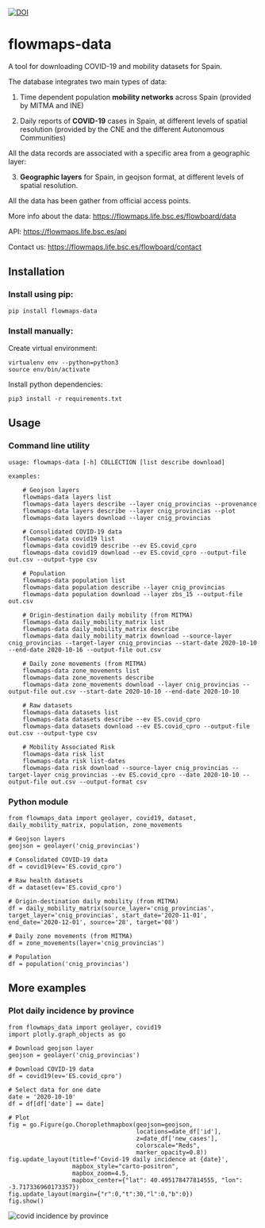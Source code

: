 [![DOI](https://zenodo.org/badge/335702870.svg)](https://zenodo.org/badge/latestdoi/335702870)
# flowmaps-data

A tool for downloading COVID-19 and mobility datasets for Spain. 

The database integrates two main types of data:

1. Time dependent population **mobility networks** across Spain (provided by MITMA and INE)

2. Daily reports of **COVID-19** cases in Spain, at different levels of spatial resolution (provided by the CNE and the different Autonomous Communities)

All the data records are associated with a specific area from a geographic layer:

3. **Geographic layers** for Spain, in geojson format, at different levels of spatial resolution.

All the data has been gather from official access points.

More info about the data: https://flowmaps.life.bsc.es/flowboard/data

API: https://flowmaps.life.bsc.es/api

Contact us: https://flowmaps.life.bsc.es/flowboard/contact


## Installation


### Install using pip:

    pip install flowmaps-data


### Install manually:

Create virtual environment:
	
	virtualenv env --python=python3
	source env/bin/activate


Install python dependencies:

	pip3 install -r requirements.txt



## Usage



### Command line utility

```
usage: flowmaps-data [-h] COLLECTION [list describe download]

examples: 

    # Geojson layers
    flowmaps-data layers list
    flowmaps-data layers describe --layer cnig_provincias --provenance
    flowmaps-data layers describe --layer cnig_provincias --plot
    flowmaps-data layers download --layer cnig_provincias

    # Consolidated COVID-19 data
    flowmaps-data covid19 list
    flowmaps-data covid19 describe --ev ES.covid_cpro
    flowmaps-data covid19 download --ev ES.covid_cpro --output-file out.csv --output-type csv

    # Population
    flowmaps-data population list
    flowmaps-data population describe --layer cnig_provincias
    flowmaps-data population download --layer zbs_15 --output-file out.csv

    # Origin-destination daily mobility (from MITMA)
    flowmaps-data daily_mobility_matrix list
    flowmaps-data daily_mobility_matrix describe
    flowmaps-data daily_mobility_matrix download --source-layer cnig_provincias --target-layer cnig_provincias --start-date 2020-10-10 --end-date 2020-10-16 --output-file out.csv

    # Daily zone movements (from MITMA)
    flowmaps-data zone_movements list
    flowmaps-data zone_movements describe
    flowmaps-data zone_movements download --layer cnig_provincias --output-file out.csv --start-date 2020-10-10 --end-date 2020-10-10

    # Raw datasets
    flowmaps-data datasets list
    flowmaps-data datasets describe --ev ES.covid_cpro
    flowmaps-data datasets download --ev ES.covid_cpro --output-file out.csv --output-type csv

    # Mobility Associated Risk
    flowmaps-data risk list
    flowmaps-data risk list-dates
    flowmaps-data risk download --source-layer cnig_provincias --target-layer cnig_provincias --ev ES.covid_cpro --date 2020-10-10 --output-file out.csv --output-format csv
```



### Python module

```
from flowmaps_data import geolayer, covid19, dataset, daily_mobility_matrix, population, zone_movements

# Geojson layers
geojson = geolayer('cnig_provincias')

# Consolidated COVID-19 data
df = covid19(ev='ES.covid_cpro')

# Raw health datasets
df = dataset(ev='ES.covid_cpro')

# Origin-destination daily mobility (from MITMA)
df = daily_mobility_matrix(source_layer='cnig_provincias', target_layer='cnig_provincias', start_date='2020-11-01', end_date='2020-12-01', source='28', target='08')

# Daily zone movements (from MITMA)
df = zone_movements(layer='cnig_provincias')

# Population
df = population('cnig_provincias')
```


## More examples


### Plot daily incidence by province


```
from flowmaps_data import geolayer, covid19
import plotly.graph_objects as go

# Download geojson layer
geojson = geolayer('cnig_provincias')

# Download COVID-19 data
df = covid19(ev='ES.covid_cpro')

# Select data for one date
date = '2020-10-10'
df = df[df['date'] == date]

# Plot
fig = go.Figure(go.Choroplethmapbox(geojson=geojson,
                                    locations=date_df['id'],
                                    z=date_df['new_cases'],
                                    colorscale="Reds",
                                    marker_opacity=0.8))
fig.update_layout(title=f'Covid-19 daily incidence at {date}',
                  mapbox_style="carto-positron",
                  mapbox_zoom=4.5,
                  mapbox_center={"lat": 40.495178477814555, "lon": -3.717336960173357})
fig.update_layout(margin={"r":0,"t":30,"l":0,"b":0})
fig.show()
```

![covid incidence by province](https://i.imgur.com/2zPOt7u.png)

